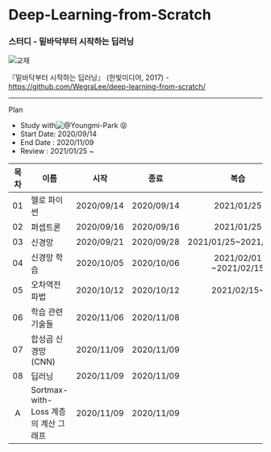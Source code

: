 # Deep-Learning-from-Scratch
### 스터디 - 밑바닥부터 시작하는 딥러닝

![교재](https://camo.githubusercontent.com/7e1a295ccd66bcb552ff2405bbbf831524e8a215/68747470733a2f2f7777772e68616e6269742e636f2e6b722f646174612f626f6f6b732f42383437353833313139385f6c2e6a7067)

『밑바닥부터 시작하는 딥러닝』 (한빛미디어, 2017) - https://github.com/WegraLee/deep-learning-from-scratch/

---

Plan
* Study with![@Youngmi-Park](https://github.com/Youngmi-Park) 😝
* Start Date: 2020/09/14
* End Date : 2020/11/09
* Review : 2021/01/25 ~ 

| 목차 | 이름                                 |    시작    |    종료    |          복습          |
| :--: | ------------------------------------ | :--------: | :--------: | :--------------------: |
|  01  | 헬로 파이썬                          | 2020/09/14 | 2020/09/14 |       2021/01/25       |
|  02  | 퍼셉트론                             | 2020/09/16 | 2020/09/16 |       2021/01/25       |
|  03  | 신경망                               | 2020/09/21 | 2020/09/28 | 2021/01/25~2021/02/01  |
|  04  | 신경망 학습                          | 2020/10/05 | 2020/10/06 | 2021/02/01 ~2021/02/15 |
|  05  | 오차역전파법                         | 2020/10/12 | 2020/10/12 |      2021/02/15~       |
|  06  | 학습 관련 기술들                     | 2020/11/06 | 2020/11/08 |                        |
|  07  | 합성곱 신경망(CNN)                   | 2020/11/09 | 2020/11/09 |                        |
|  08  | 딥러닝                               | 2020/11/09 | 2020/11/09 |                        |
|  A   | Sortmax-with-Loss 계층의 계산 그래프 | 2020/11/09 | 2020/11/09 |                        |

